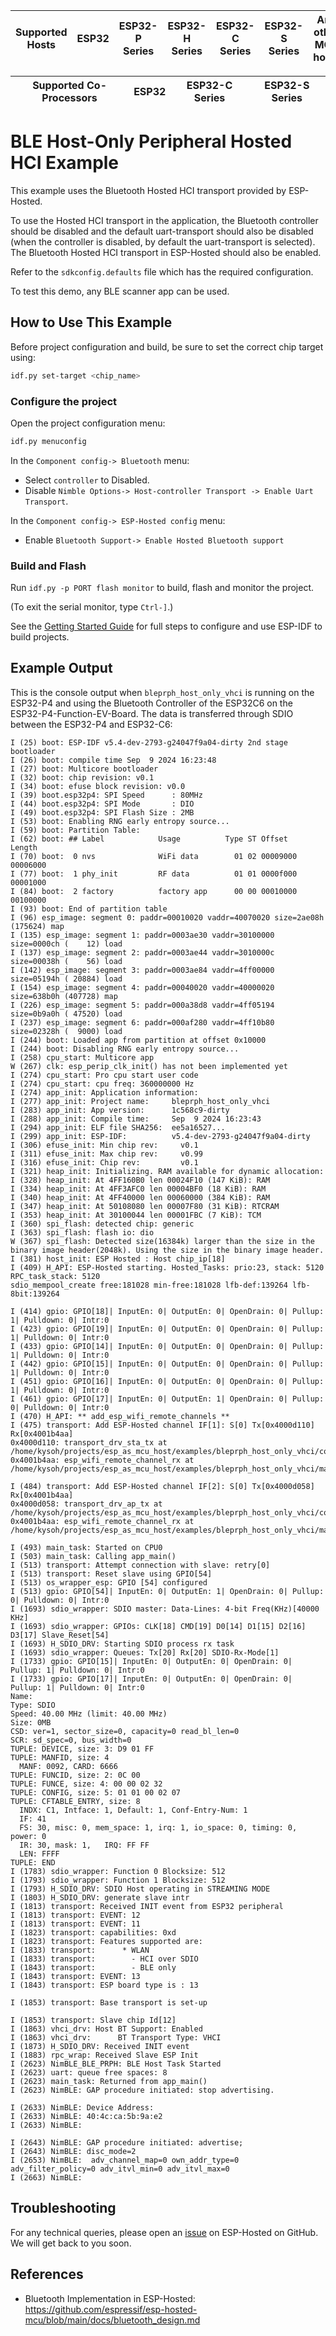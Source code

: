 | Supported Hosts | ESP32 | ESP32-P Series | ESP32-H Series | ESP32-C Series | ESP32-S Series | Any other MCU hosts |
| --------------- | ----- | -------------- | -------------- | -------------- | -------------- | ------------------- |

| Supported Co-Processors | ESP32 | ESP32-C Series | ESP32-S Series |
| ----------------------- | ----- | -------------- | -------------- |

# BLE Host-Only Peripheral Hosted HCI Example

This example uses the Bluetooth Hosted HCI transport provided by ESP-Hosted.

To use the Hosted HCI transport in the application, the Bluetooth
controller should be disabled and the default uart-transport should
also be disabled (when the controller is disabled, by default the
uart-transport is selected). The Bluetooth Hosted HCI transport in
ESP-Hosted should also be enabled.

Refer to the `sdkconfig.defaults` file which has the required
configuration.

To test this demo, any BLE scanner app can be used.

## How to Use This Example

Before project configuration and build, be sure to set the correct
chip target using:

```bash
idf.py set-target <chip_name>
```

### Configure the project

Open the project configuration menu:

```bash
idf.py menuconfig
```

In the `Component config-> Bluetooth` menu:

* Select `controller` to Disabled.
* Disable `Nimble Options-> Host-controller Transport -> Enable Uart Transport`.

In the `Component config-> ESP-Hosted config` menu:

* Enable `Bluetooth Support-> Enable Hosted Bluetooth support`

### Build and Flash

Run `idf.py -p PORT flash monitor` to build, flash and monitor the
project.

(To exit the serial monitor, type ``Ctrl-]``.)

See the [Getting Started Guide](https://idf.espressif.com/) for full
steps to configure and use ESP-IDF to build projects.

## Example Output

This is the console output when `bleprph_host_only_vhci` is running on
the ESP32-P4 and using the Bluetooth Controller of the ESP32C6 on the
ESP32-P4-Function-EV-Board. The data is transferred through SDIO
between the ESP32-P4 and ESP32-C6:

```
I (25) boot: ESP-IDF v5.4-dev-2793-g24047f9a04-dirty 2nd stage bootloader
I (26) boot: compile time Sep  9 2024 16:23:48
I (27) boot: Multicore bootloader
I (32) boot: chip revision: v0.1
I (34) boot: efuse block revision: v0.0
I (39) boot.esp32p4: SPI Speed      : 80MHz
I (44) boot.esp32p4: SPI Mode       : DIO
I (49) boot.esp32p4: SPI Flash Size : 2MB
I (53) boot: Enabling RNG early entropy source...
I (59) boot: Partition Table:
I (62) boot: ## Label            Usage          Type ST Offset   Length
I (70) boot:  0 nvs              WiFi data        01 02 00009000 00006000
I (77) boot:  1 phy_init         RF data          01 01 0000f000 00001000
I (84) boot:  2 factory          factory app      00 00 00010000 00100000
I (93) boot: End of partition table
I (96) esp_image: segment 0: paddr=00010020 vaddr=40070020 size=2ae08h (175624) map
I (135) esp_image: segment 1: paddr=0003ae30 vaddr=30100000 size=0000ch (    12) load
I (137) esp_image: segment 2: paddr=0003ae44 vaddr=3010000c size=00038h (    56) load
I (142) esp_image: segment 3: paddr=0003ae84 vaddr=4ff00000 size=05194h ( 20884) load
I (154) esp_image: segment 4: paddr=00040020 vaddr=40000020 size=638b0h (407728) map
I (226) esp_image: segment 5: paddr=000a38d8 vaddr=4ff05194 size=0b9a0h ( 47520) load
I (237) esp_image: segment 6: paddr=000af280 vaddr=4ff10b80 size=02328h (  9000) load
I (244) boot: Loaded app from partition at offset 0x10000
I (244) boot: Disabling RNG early entropy source...
I (258) cpu_start: Multicore app
W (267) clk: esp_perip_clk_init() has not been implemented yet
I (274) cpu_start: Pro cpu start user code
I (274) cpu_start: cpu freq: 360000000 Hz
I (274) app_init: Application information:
I (277) app_init: Project name:     bleprph_host_only_vhci
I (283) app_init: App version:      1c568c9-dirty
I (288) app_init: Compile time:     Sep  9 2024 16:23:43
I (294) app_init: ELF file SHA256:  ee5a16527...
I (299) app_init: ESP-IDF:          v5.4-dev-2793-g24047f9a04-dirty
I (306) efuse_init: Min chip rev:     v0.1
I (311) efuse_init: Max chip rev:     v0.99
I (316) efuse_init: Chip rev:         v0.1
I (321) heap_init: Initializing. RAM available for dynamic allocation:
I (328) heap_init: At 4FF160B0 len 00024F10 (147 KiB): RAM
I (334) heap_init: At 4FF3AFC0 len 00004BF0 (18 KiB): RAM
I (340) heap_init: At 4FF40000 len 00060000 (384 KiB): RAM
I (347) heap_init: At 50108080 len 00007F80 (31 KiB): RTCRAM
I (353) heap_init: At 30100044 len 00001FBC (7 KiB): TCM
I (360) spi_flash: detected chip: generic
I (363) spi_flash: flash io: dio
W (367) spi_flash: Detected size(16384k) larger than the size in the binary image header(2048k). Using the size in the binary image header.
I (381) host_init: ESP Hosted : Host chip_ip[18]
I (409) H_API: ESP-Hosted starting. Hosted_Tasks: prio:23, stack: 5120 RPC_task_stack: 5120
sdio_mempool_create free:181028 min-free:181028 lfb-def:139264 lfb-8bit:139264

I (414) gpio: GPIO[18]| InputEn: 0| OutputEn: 0| OpenDrain: 0| Pullup: 1| Pulldown: 0| Intr:0
I (423) gpio: GPIO[19]| InputEn: 0| OutputEn: 0| OpenDrain: 0| Pullup: 1| Pulldown: 0| Intr:0
I (433) gpio: GPIO[14]| InputEn: 0| OutputEn: 0| OpenDrain: 0| Pullup: 1| Pulldown: 0| Intr:0
I (442) gpio: GPIO[15]| InputEn: 0| OutputEn: 0| OpenDrain: 0| Pullup: 1| Pulldown: 0| Intr:0
I (451) gpio: GPIO[16]| InputEn: 0| OutputEn: 0| OpenDrain: 0| Pullup: 1| Pulldown: 0| Intr:0
I (461) gpio: GPIO[17]| InputEn: 0| OutputEn: 1| OpenDrain: 0| Pullup: 0| Pulldown: 0| Intr:0
I (470) H_API: ** add_esp_wifi_remote_channels **
I (475) transport: Add ESP-Hosted channel IF[1]: S[0] Tx[0x4000d110] Rx[0x4001b4aa]
0x4000d110: transport_drv_sta_tx at /home/kysoh/projects/esp_as_mcu_host/examples/bleprph_host_only_vhci/components/esp_hosted/host/drivers/transport/transport_drv.c:208
0x4001b4aa: esp_wifi_remote_channel_rx at /home/kysoh/projects/esp_as_mcu_host/examples/bleprph_host_only_vhci/managed_components/espressif__esp_wifi_remote/esp_wifi_remote_net.c:19

I (484) transport: Add ESP-Hosted channel IF[2]: S[0] Tx[0x4000d058] Rx[0x4001b4aa]
0x4000d058: transport_drv_ap_tx at /home/kysoh/projects/esp_as_mcu_host/examples/bleprph_host_only_vhci/components/esp_hosted/host/drivers/transport/transport_drv.c:238
0x4001b4aa: esp_wifi_remote_channel_rx at /home/kysoh/projects/esp_as_mcu_host/examples/bleprph_host_only_vhci/managed_components/espressif__esp_wifi_remote/esp_wifi_remote_net.c:19

I (493) main_task: Started on CPU0
I (503) main_task: Calling app_main()
I (513) transport: Attempt connection with slave: retry[0]
I (513) transport: Reset slave using GPIO[54]
I (513) os_wrapper_esp: GPIO [54] configured
I (513) gpio: GPIO[54]| InputEn: 0| OutputEn: 1| OpenDrain: 0| Pullup: 0| Pulldown: 0| Intr:0
I (1693) sdio_wrapper: SDIO master: Data-Lines: 4-bit Freq(KHz)[40000 KHz]
I (1693) sdio_wrapper: GPIOs: CLK[18] CMD[19] D0[14] D1[15] D2[16] D3[17] Slave_Reset[54]
I (1693) H_SDIO_DRV: Starting SDIO process rx task
I (1693) sdio_wrapper: Queues: Tx[20] Rx[20] SDIO-Rx-Mode[1]
I (1733) gpio: GPIO[15]| InputEn: 0| OutputEn: 0| OpenDrain: 0| Pullup: 1| Pulldown: 0| Intr:0
I (1733) gpio: GPIO[17]| InputEn: 0| OutputEn: 0| OpenDrain: 0| Pullup: 1| Pulldown: 0| Intr:0
Name:
Type: SDIO
Speed: 40.00 MHz (limit: 40.00 MHz)
Size: 0MB
CSD: ver=1, sector_size=0, capacity=0 read_bl_len=0
SCR: sd_spec=0, bus_width=0
TUPLE: DEVICE, size: 3: D9 01 FF
TUPLE: MANFID, size: 4
  MANF: 0092, CARD: 6666
TUPLE: FUNCID, size: 2: 0C 00
TUPLE: FUNCE, size: 4: 00 00 02 32
TUPLE: CONFIG, size: 5: 01 01 00 02 07
TUPLE: CFTABLE_ENTRY, size: 8
  INDX: C1, Intface: 1, Default: 1, Conf-Entry-Num: 1
  IF: 41
  FS: 30, misc: 0, mem_space: 1, irq: 1, io_space: 0, timing: 0, power: 0
  IR: 30, mask: 1,   IRQ: FF FF
  LEN: FFFF
TUPLE: END
I (1783) sdio_wrapper: Function 0 Blocksize: 512
I (1793) sdio_wrapper: Function 1 Blocksize: 512
I (1793) H_SDIO_DRV: SDIO Host operating in STREAMING MODE
I (1803) H_SDIO_DRV: generate slave intr
I (1813) transport: Received INIT event from ESP32 peripheral
I (1813) transport: EVENT: 12
I (1813) transport: EVENT: 11
I (1823) transport: capabilities: 0xd
I (1823) transport: Features supported are:
I (1833) transport:      * WLAN
I (1833) transport:        - HCI over SDIO
I (1843) transport:        - BLE only
I (1843) transport: EVENT: 13
I (1843) transport: ESP board type is : 13

I (1853) transport: Base transport is set-up

I (1853) transport: Slave chip Id[12]
I (1863) vhci_drv: Host BT Support: Enabled
I (1863) vhci_drv:      BT Transport Type: VHCI
I (1873) H_SDIO_DRV: Received INIT event
I (1883) rpc_wrap: Received Slave ESP Init
I (2623) NimBLE_BLE_PRPH: BLE Host Task Started
I (2623) uart: queue free spaces: 8
I (2623) main_task: Returned from app_main()
I (2623) NimBLE: GAP procedure initiated: stop advertising.

I (2633) NimBLE: Device Address:
I (2633) NimBLE: 40:4c:ca:5b:9a:e2
I (2633) NimBLE:

I (2643) NimBLE: GAP procedure initiated: advertise;
I (2643) NimBLE: disc_mode=2
I (2653) NimBLE:  adv_channel_map=0 own_addr_type=0 adv_filter_policy=0 adv_itvl_min=0 adv_itvl_max=0
I (2663) NimBLE:
```

## Troubleshooting

For any technical queries, please open an [issue](https://github.com/espressif/esp-hosted-mcu/issues) on ESP-Hosted on GitHub. We will get back to you soon.

## References

* Bluetooth Implementation in ESP-Hosted: https://github.com/espressif/esp-hosted-mcu/blob/main/docs/bluetooth_design.md
